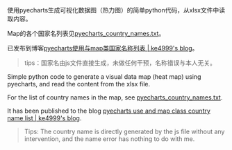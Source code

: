 使用pyecharts生成可视化数据图（热力图）的简单python代码，从xlsx文件中读取内容。

Map的各个国家名列表见[pyecharts_country_names.txt](./pyecharts_country_names.txt)。

已发布到博客[pyecharts使用与map类国家名称列表 | ke4999's blog](https://ke4999.top/msRg_6eRXE/)。

> tips：国家名由js文件直接生成，未做任何干预，名称错误与本人无关。



Simple python code to generate a visual data map (heat map) using pyecharts, and read the content from the xlsx file.

For the list of country names in the map, see [pyecharts_country_names.txt](./pyecharts_country_names.txt).

It has been published to the blog [pyecharts use and map class country name list | ke4999's blog](https://ke4999.top/msRg_6eRXE/).

> Tips: The country name is directly generated by the js file without any intervention, and the name error has nothing to do with me.
